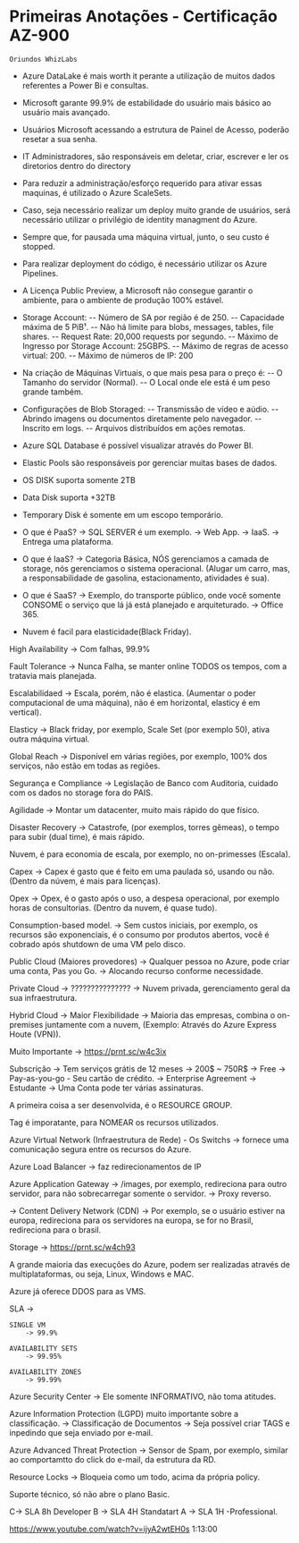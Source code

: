 # Primeiras Anotações - Certificação AZ-900 #
    Oriundos WhizLabs 
  
  - Azure DataLake é mais worth it perante a utilização de muitos dados referentes a Power Bi e consultas.
  - Microsoft garante 99.9% de estabilidade do usuário mais básico ao usuário mais avançado.
  - Usuários Microsoft acessando a estrutura de Painel de Acesso, poderão resetar a sua senha.
  - IT Administradores, são responsáveis em deletar, criar, escrever e ler os diretorios dentro do directory
  - Para reduzir a administração/esforço requerido para ativar essas maquinas, é utilizado o Azure ScaleSets.
  - Caso, seja necessário realizar um deploy muito grande de usuários, será necessário utilizar o privilégio de identity managment do Azure.
  - Sempre que, for pausada uma máquina virtual, junto, o seu custo é stopped.
  - Para realizar deployment do código, é necessário utilizar os Azure Pipelines.
  - A Licença Public Preview, a Microsoft não consegue garantir o ambiente, para o ambiente de produção 100% estável.
  - Storage Account:
  	-- Número de SA por região é de 250.
	-- Capacidade máxima de 5 PiB¹.
	-- Não há limite para blobs, messages, tables, file shares.
	-- Request Rate: 20,000 requests por segundo.
	-- Máximo de Ingresso por Storage Account: 25GBPS.
	-- Máximo de regras de acesso virtual: 200.
	-- Máximo de números de IP: 200
  - Na criação de Máquinas Virtuais, o que mais pesa para o preço é:
  	-- O Tamanho do servidor (Normal).
	-- O Local onde ele está é um peso grande também.
  - Configurações de Blob Storaged:
  	-- Transmissão de vídeo e aúdio.
	-- Abrindo imagens ou documentos diretamente pelo navegador.
	-- Inscrito em logs.
	-- Arquivos distribuídos em ações remotas.
  - Azure SQL Database é possível visualizar através do Power BI.
  - Elastic Pools são responsáveis por gerenciar muitas bases de dados.
  - OS DISK suporta somente 2TB
  - Data Disk suporta +32TB
  - Temporary Disk é somente em um escopo temporário.
  - O que é PaaS?
  	-> SQL SERVER é um exemplo.
	-> Web App.
	-> IaaS.
	-> Entrega uma plataforma.

  - O que é IaaS?
  	-> Categoria Básica, NÓS gerenciamos a camada de storage, nós gerenciamos o sistema operacional.  (Alugar um carro, mas, a responsabilidade de gasolina, estacionamento, atividades é sua).
  - O que é SaaS?
  	-> Exemplo, do transporte público, onde você somente CONSOME o serviço que lá já está planejado e arquiteturado.
	-> Office 365.
	
  - Nuvem é facil para elasticidade(Black Friday).
  
High Availability
	-> Com falhas, 99.9%
	
Fault Tolerance
	-> Nunca Falha, se manter online TODOS os tempos, com a tratavia mais planejada.

Escalabilidaed
	-> Escala, porém, não é elastica. (Aumentar o poder computacional de uma máquina), não é em horizontal, elasticy é em vertical).

Elasticy
	-> Black friday, por exemplo, Scale Set (por exemplo 50), ativa outra máquina virtual.

Global Reach 
	-> Disponível em várias regiões, por exemplo, 100% dos serviços, não estão em todas as regiões.
	
Segurança e Compliance
	-> Legislação de Banco com Auditoria, cuidado com os dados no storage fora do PAIS.
	
Agilidade
	-> Montar um datacenter, muito mais rápido do que físico.

Disaster Recovery
	-> Catastrofe, (por exemplos, torres gêmeas), o tempo para subir (dual time), é mais rápido.
	
Nuvem, é para economia de escala, por exemplo, no on-primesses (Escala).

Capex
	-> Capex é gasto que é feito em uma paulada só, usando ou não. (Dentro da núvem, é mais para licenças).

Opex
	-> Opex,  é o gasto após o uso, a despesa operacional, por exemplo horas de consultorias. (Dentro da nuvem, é quase tudo).

Consumption-based model.
	-> Sem custos iniciais, por exemplo, os recursos são exponenciais, é o consumo por produtos abertos, você é cobrado após shutdown de uma VM pelo disco.
	
Public Cloud (Maiores provedores)
	-> Qualquer pessoa no Azure, pode criar uma conta, Pas you Go.
	-> Alocando recurso conforme necessidade.

Private Cloud
	-> ???????????????
	-> Nuvem privada, gerenciamento geral da sua infraestrutura.

Hybrid Cloud
	-> Maior Flexibilidade
	-> Maioria das empresas, combina o on-premises juntamente com a nuvem, (Exemplo: Através do Azure Express Houte (VPN)).

Muito Importante -> https://prnt.sc/w4c3ix

Subscrição
	-> Tem serviços grátis de 12 meses
	-> 200$ ~ 750R$
	-> Free
	-> Pay-as-you-go
		- Seu cartão de crédito.
	-> Enterprise Agreement
	-> Estudante
	-> Uma Conta pode ter várias assinaturas.

A primeira coisa a ser desenvolvida, é o RESOURCE GROUP.

Tag é imporatante, para NOMEAR os recursos utilizados.

Azure Virtual Network (Infraestrutura de Rede) - Os Switchs
	-> fornece uma comunicação segura entre os recursos do Azure.

Azure Load Balancer 
	-> faz redirecionamentos de IP
	
Azure Application Gateway
	-> /images, por exemplo, redireciona para outro servidor, para não sobrecarregar somente o servidor.
	-> Proxy reverso.
	
-> Content Delivery Network (CDN)
	-> Por exemplo, se o usuário estiver na europa, redireciona para os servidores na europa, se for no Brasil, redireciona para o brasil.

Storage
	-> https://prnt.sc/w4ch93
	
A grande maioria das execuções do Azure, podem ser realizadas através de multiplataformas, ou seja, Linux, Windows e MAC.

Azure já oferece DDOS para as VMS.

SLA -> 

	SINGLE VM 
		-> 99.9%

	AVAILABILITY SETS 
		-> 99.95%

	AVAILABILITY ZONES
		-> 99.99%

Azure Security Center
	-> Ele somente INFORMATIVO, não toma atitudes.
	
Azure Information Protection (LGPD) muito importante sobre a classificação.
	-> Classificação de Documentos
	-> Seja possível criar TAGS e inpedindo que seja enviado por e-mail.
	
Azure Advanced Threat Protection
	-> Sensor de Spam, por exemplo, similar ao comportamtto do click do e-mail, da estrutura da RD.
	
Resource Locks -> Bloqueia como um todo, acima da própria policy.

Suporte técnico, só não abre o plano Basic.

C-> SLA 8h
	Developer
B -> SLA 4H
	Standatart
A -> SLA 1H
	-Professional.
	

https://www.youtube.com/watch?v=ijyA2wtEH0s
1:13:00
